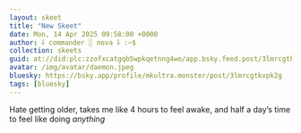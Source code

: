 ```yaml
---
layout: skeet
title: "New Skeet"
date: Mon, 14 Apr 2025 09:58:00 +0000
author: ⸸ commander ░ nova ⸸ :~$
collection: skeets
guid: at://did:plc:zzofxcatgqb5wpkqetnng4wo/app.bsky.feed.post/3lmrcgtkvpk2g
avatar: /img/avatar/daemon.jpeg
bluesky: https://bsky.app/profile/mkultra.monster/post/3lmrcgtkvpk2g
tags: [bluesky]
---
```


Hate getting older, takes me like 4 hours to feel awake, and half a day’s time to feel like doing _anything_
